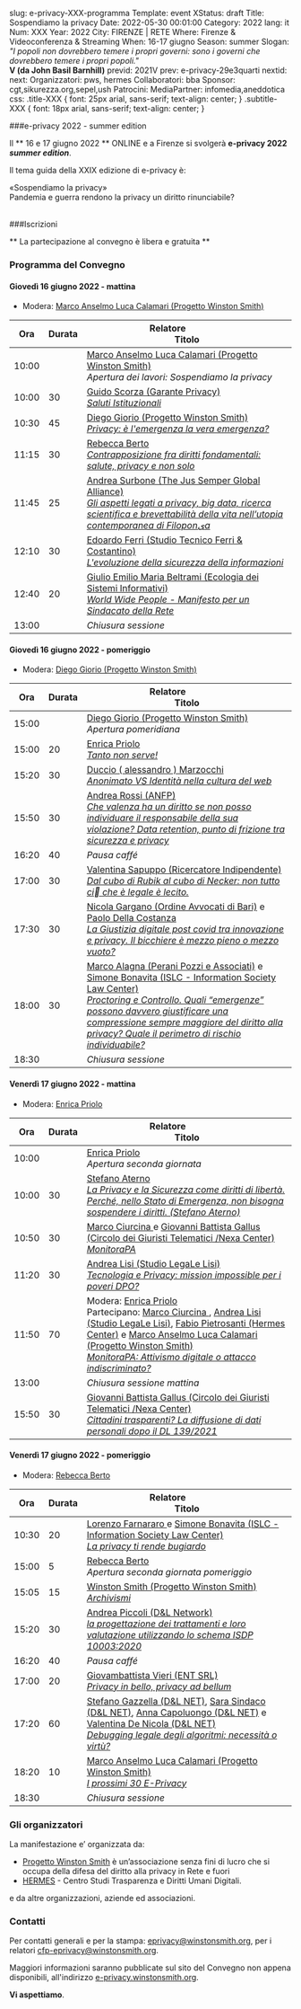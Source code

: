 slug: e-privacy-XXX-programma
Template: event
XStatus: draft
Title: Sospendiamo la privacy
Date: 2022-05-30 00:01:00
Category: 2022
lang: it
Num: XXX
Year: 2022
City: FIRENZE | RETE
Where: Firenze & Videoconferenza & Streaming
When: 16-17 giugno
Season: summer
Slogan: <i>"I popoli non dovrebbero temere i propri governi: sono i governi che dovrebbero temere i propri popoli."</i><br/><b>V (da John Basil Barnhill)</b>
previd: 2021V
prev: e-privacy-29e3quarti
nextid:
next:
Organizzatori: pws, hermes
Collaboratori: bba
Sponsor: cgt,sikurezza.org,sepel,ush
Patrocini:
MediaPartner: infomedia,aneddotica
css: .title-XXX { font: 25px arial, sans-serif; text-align: center; }   .subtitle-XXX { font: 18px arial, sans-serif; text-align: center; }


###e-privacy 2022 - summer edition

Il ** 16 e 17 giugno 2022 ** ONLINE e a Firenze  si svolgerà **e-privacy 2022
_summer edition_**.

Il tema guida della XXIX edizione di e-privacy è:

<div class="title-XXX">«Sospendiamo la privacy»</div>
<div class="subtitle-XXX">Pandemia e guerra rendono la privacy un diritto rinunciabile?</div>
<br/>


###Iscrizioni

** La partecipazione al convegno è libera e gratuita  **


### <a name="programma"></a>Programma del Convegno


#### <a name="vep"></a>Giovedì 16 giugno 2022 - mattina

* Modera: <a href="/e-privacy-XXX-relatori.html#calamari">Marco Anselmo Luca Calamari (Progetto Winston Smith)</a>

**Ora** | Durata | **Relatore**&nbsp;&nbsp;&nbsp;&nbsp;&nbsp;&nbsp;&nbsp;&nbsp;&nbsp;&nbsp;&nbsp;&nbsp;&nbsp;&nbsp;&nbsp;&nbsp; <br/> **Titolo**
------- | --- | ------- 
10:00||<span class='talk'><a href="/e-privacy-XXX-relatori.html#calamari">Marco Anselmo Luca Calamari (Progetto Winston Smith)</a><br/><em>Apertura dei lavori: Sospendiamo la privacy</em></span>
10:00|30|<span class='talk'><a href="/e-privacy-XXX-relatori.html#scorza">Guido Scorza (Garante Privacy)</a><br/><em><a name='1m01'></a><a href="/e-privacy-XXX-interventi.html#scorza">Saluti Istituzionali</a></em></span>
10:30|45|<span class='talk'><a href="/e-privacy-XXX-relatori.html#giorio">Diego Giorio (Progetto Winston Smith)</a><br/><em><a name='1m02'></a><a href="/e-privacy-XXX-interventi.html#giorio">Privacy: è l'emergenza la vera emergenza?</a></em></span>
11:15|30|<span class='talk'><a href="/e-privacy-XXX-relatori.html#berto">Rebecca Berto </a><br/><em><a name='1m03'></a><a href="/e-privacy-XXX-interventi.html#berto">Contrapposizione fra diritti fondamentali: salute, privacy e non solo</a></em></span>
11:45|25|<span class='talk'><a href="/e-privacy-XXX-relatori.html#surbone">Andrea Surbone (The Jus Semper Global Alliance)</a><br/><em><a name='1m04'></a><a href="/e-privacy-XXX-interventi.html#surbone">Gli aspetti legati a privacy, big data, ricerca scientifica e brevettabilità della vita nell’utopia contemporanea di Filoponىa</a></em></span>
12:10|30|<span class='talk'><a href="/e-privacy-XXX-relatori.html#ferri">Edoardo Ferri (Studio Tecnico Ferri & Costantino)</a><br/><em><a name='1m05'></a><a href="/e-privacy-XXX-interventi.html#ferri">L'evoluzione della sicurezza della informazioni</a></em></span>
12:40|20|<span class='talk'><a href="/e-privacy-XXX-relatori.html#beltrami">Giulio Emilio Maria Beltrami (Ecologia dei Sistemi Informativi)</a><br/><em><a name='1m06'></a><a href="/e-privacy-XXX-interventi.html#beltrami">World Wide People - Manifesto per un Sindacato della Rete</a></em></span>
13:00||<span class='talk'><em>Chiusura sessione</em></span>

#### <a name="vep"></a>Giovedì 16 giugno 2022 - pomeriggio

* Modera: <a href="/e-privacy-XXX-relatori.html#giorio">Diego Giorio (Progetto Winston Smith)</a>

**Ora** | Durata | **Relatore**&nbsp;&nbsp;&nbsp;&nbsp;&nbsp;&nbsp;&nbsp;&nbsp;&nbsp;&nbsp;&nbsp;&nbsp;&nbsp;&nbsp;&nbsp;&nbsp; <br/> **Titolo**
------- | --- | ------- 
15:00||<span class='talk'><a href="/e-privacy-XXX-relatori.html#giorio">Diego Giorio (Progetto Winston Smith)</a><br/><em>Apertura pomeridiana</em></span>
15:00|20|<span class='talk'><a href="/e-privacy-XXX-relatori.html#priolo">Enrica Priolo </a><br/><em><a name='1p01'></a><a href="/e-privacy-XXX-interventi.html#priolo">Tanto non serve!</a></em></span>
15:20|30|<span class='talk'><a href="/e-privacy-XXX-relatori.html#marzocchi">Duccio ( alessandro ) Marzocchi </a><br/><em><a name='1p02'></a><a href="/e-privacy-XXX-interventi.html#marzocchi">Anonimato VS Identità nella cultura del web</a></em></span>
15:50|30|<span class='talk'><a href="/e-privacy-XXX-relatori.html#rossi">Andrea Rossi (ANFP)</a><br/><em><a name='1p03'></a><a href="/e-privacy-XXX-interventi.html#rossi">Che valenza ha un diritto se non posso individuare il responsabile della sua violazione? Data retention, punto di frizione tra sicurezza e privacy</a></em></span>
16:20|40|<span class='talk'><em>Pausa caffé</em></span>
17:00|30|<span class='talk'><a href="/e-privacy-XXX-relatori.html#sapuppo">Valentina Sapuppo (Ricercatore Indipendente)</a><br/><em><a name='1p04'></a><a href="/e-privacy-XXX-interventi.html#sapuppo">Dal cubo di Rubik al cubo di Necker: non tutto ciٍ che è legale è lecito.</a></em></span>
17:30|30|<span class='talk'><a href="/e-privacy-XXX-relatori.html#gargano">Nicola Gargano (Ordine Avvocati di Bari)</a> e <a href="/e-privacy-XXX-relatori.html#dellacostanza">Paolo Della Costanza </a><br/><em><a name='1p05'></a><a href="/e-privacy-XXX-interventi.html#gargano">La Giustizia digitale post covid tra innovazione e privacy. Il bicchiere è mezzo pieno o mezzo vuoto?</a></em></span>
18:00|30|<span class='talk'><a href="/e-privacy-XXX-relatori.html#alagna">Marco Alagna (Perani Pozzi e Associati)</a> e <a href="/e-privacy-XXX-relatori.html#bonavita">Simone Bonavita (ISLC - Information Society Law Center)</a><br/><em><a name='1p06'></a><a href="/e-privacy-XXX-interventi.html#alagna">Proctoring e Controllo. Quali “emergenze” possono davvero giustificare una compressione sempre maggiore del diritto alla privacy? Quale il perimetro di rischio individuabile?</a></em></span>
18:30||<span class='talk'><em>Chiusura sessione</em></span>

#### <a name="sam"></a>Venerdì 17 giugno 2022 - mattina

* Modera: <a href="/e-privacy-XXX-relatori.html#priolo">Enrica Priolo </a>

 **Ora** | Durata | **Relatore**&nbsp;&nbsp;&nbsp;&nbsp;&nbsp;&nbsp;&nbsp;&nbsp;&nbsp;&nbsp;&nbsp;&nbsp;&nbsp;&nbsp;&nbsp;&nbsp; <br/> **Titolo** 
------- | --- | ------- 
10:00||<span class='talk'><a href="/e-privacy-XXX-relatori.html#priolo">Enrica Priolo </a><br/><em>Apertura seconda giornata</em></span>
10:00|30|<span class='talk'><a href="/e-privacy-XXX-relatori.html#aterno">Stefano Aterno </a><br/><em><a name='2m01'></a><a href="/e-privacy-XXX-interventi.html#aterno">La Privacy e la Sicurezza come diritti di libertà. Perché, nello Stato di Emergenza, non bisogna sospendere i diritti. (Stefano Aterno)</a></em></span>
10:50|30|<span class='talk'><a href="/e-privacy-XXX-relatori.html#ciurcina">Marco Ciurcina </a> e <a href="/e-privacy-XXX-relatori.html#gallus">Giovanni Battista Gallus (Circolo dei Giuristi Telematici /Nexa Center)</a><br/><em><a name='2m03'></a><a href="/e-privacy-XXX-interventi.html#ciurcina">MonitoraPA</a></em></span>
11:20|30|<span class='talk'><a href="/e-privacy-XXX-relatori.html#lisi">Andrea Lisi (Studio LegaLe Lisi)</a><br/><em><a name='2m04'></a><a href="/e-privacy-XXX-interventi.html#lisi">Tecnologia e Privacy: mission impossible per i poveri DPO?</a></em></span>
11:50|70|<span class='talk'>Modera: <a href="/e-privacy-XXX-relatori.html#priolo">Enrica Priolo </a><br/>Partecipano: <a href="/e-privacy-XXX-relatori.html#ciurcina">Marco Ciurcina </a>, <a href="/e-privacy-XXX-relatori.html#lisi">Andrea Lisi (Studio LegaLe Lisi)</a>, <a href="/e-privacy-XXX-relatori.html#naif">Fabio Pietrosanti (Hermes Center)</a> e <a href="/e-privacy-XXX-relatori.html#calamari">Marco Anselmo Luca Calamari (Progetto Winston Smith)</a><br/><em><a name='2m05'></a><a href="/e-privacy-XXX-interventi.html#tavola">MonitoraPA: Attivismo digitale o attacco indiscriminato?</a></em></span>
13:00||<span class='talk'><em>Chiusura sessione mattina</em></span>
15:50|30|<span class='talk'><a href="/e-privacy-XXX-relatori.html#gallus">Giovanni Battista Gallus (Circolo dei Giuristi Telematici /Nexa Center)</a><br/><em><a name='2p03'></a><a href="/e-privacy-XXX-interventi.html#gallus">Cittadini trasparenti? La diffusione di dati personali dopo il DL 139/2021</a></em></span>

#### <a name="sam"></a>Venerdì 17 giugno 2022 - pomeriggio

* Modera: <a href="/e-privacy-XXX-relatori.html#berto">Rebecca Berto </a>

 **Ora** | Durata | **Relatore**&nbsp;&nbsp;&nbsp;&nbsp;&nbsp;&nbsp;&nbsp;&nbsp;&nbsp;&nbsp;&nbsp;&nbsp;&nbsp;&nbsp;&nbsp;&nbsp; <br/> **Titolo** 
------- | --- | ------- 
10:30|20|<span class='talk'><a href="/e-privacy-XXX-relatori.html#farnararo">Lorenzo Farnararo </a> e <a href="/e-privacy-XXX-relatori.html#bonavita">Simone Bonavita (ISLC - Information Society Law Center)</a><br/><em><a name='2m02'></a><a href="/e-privacy-XXX-interventi.html#farnararo">La privacy ti rende bugiardo</a></em></span>
15:00|5|<span class='talk'><a href="/e-privacy-XXX-relatori.html#berto">Rebecca Berto </a><br/><em>Apertura seconda giornata pomeriggio</em></span>
15:05|15|<span class='talk'><a href="/e-privacy-XXX-relatori.html#winston">Winston Smith (Progetto Winston Smith)</a><br/><em><a name='2p01'></a><a href="/e-privacy-XXX-interventi.html#winston">Archivismi</a></em></span>
15:20|30|<span class='talk'><a href="/e-privacy-XXX-relatori.html#piccoli">Andrea Piccoli (D&L Network)</a><br/><em><a name='2p02'></a><a href="/e-privacy-XXX-interventi.html#piccoli">la progettazione dei trattamenti e loro valutazione utilizzando lo schema ISDP 10003:2020</a></em></span>
16:20|40|<span class='talk'><em>Pausa caffé</em></span>
17:00|20|<span class='talk'><a href="/e-privacy-XXX-relatori.html#vieri">Giovambattista Vieri (ENT SRL)</a><br/><em><a name='2p04'></a><a href="/e-privacy-XXX-interventi.html#vieri">Privacy in bello, privacy ad bellum</a></em></span>
17:20|60|<span class='talk'><a href="/e-privacy-XXX-relatori.html#gazzella">Stefano Gazzella (D&L NET)</a>, <a href="/e-privacy-XXX-relatori.html#sindaco">Sara Sindaco (D&L NET)</a>, <a href="/e-privacy-XXX-relatori.html#capoluongo">Anna Capoluongo (D&L NET)</a> e <a href="/e-privacy-XXX-relatori.html#denicola">Valentina De Nicola (D&L NET)</a><br/><em><a name='2p05'></a><a href="/e-privacy-XXX-interventi.html#gazzella">Debugging legale degli algoritmi: necessità o virtù?</a></em></span>
18:20|10|<span class='talk'><a href="/e-privacy-XXX-relatori.html#calamari">Marco Anselmo Luca Calamari (Progetto Winston Smith)</a><br/><em><a name='2p06'></a><a href="/e-privacy-XXX-interventi.html#calamari2">I prossimi 30 E-Privacy</a></em></span>
18:30||<span class='talk'><em>Chiusura sessione</em></span>

### Gli organizzatori

La manifestazione e’ organizzata da:

 - [Progetto Winston Smith](http://pws.winstonsmith.org/) è un’associazione senza fini di lucro che si occupa della difesa del diritto alla privacy in Rete e fuori
 - [HERMES](http://logioshermes.org/) \- Centro Studi Trasparenza e Diritti Umani Digitali.

e da altre organizzazioni, aziende ed associazioni.


### Contatti

Per contatti generali e per la
stampa: [eprivacy@winstonsmith.org](mailto:eprivacy@winstonsmith.org),
per i relatori
[cfp-eprivacy@winstonsmith.org](mailto:cfp-eprivacy@winstonsmith.org).

Maggiori informazioni saranno pubblicate sul sito del Convegno non appena
disponibili, all'indirizzo [e-privacy.winstonsmith.org](http://e-privacy.winstonsmith.org).

**Vi aspettiamo**.

